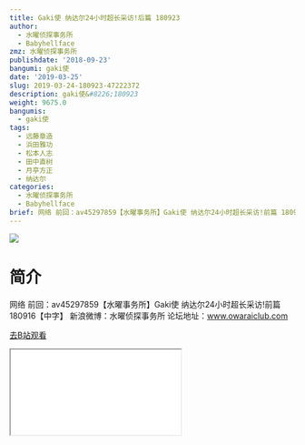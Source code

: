 ```yaml
---
title: Gaki使 纳达尔24小时超长采访!后篇 180923
author:
  - 水曜侦探事务所
  - Babyhellface
zmz: 水曜侦探事务所
publishdate: '2018-09-23'
bangumi: gaki使
date: '2019-03-25'
slug: 2019-03-24-180923-47222372
description: gaki使&#8226;180923
weight: 9675.0
bangumis:
  - gaki使
tags:
  - 远藤章造
  - 浜田雅功
  - 松本人志
  - 田中直树
  - 月亭方正
  - 纳达尔
categories:
  - 水曜侦探事务所
  - Babyhellface
brief: 网络 前回：av45297859【水曜事务所】Gaki使 纳达尔24小时超长采访!前篇 180916【中字】 新浪微博：水曜侦探事务所 论坛地址：www.owaraiclub.com
---
```

![](https://i.imgur.com/Pu6WsuZ.jpg)
# 简介  
网络
前回：av45297859【水曜事务所】Gaki使 纳达尔24小时超长采访!前篇 180916【中字】
新浪微博：水曜侦探事务所    论坛地址：www.owaraiclub.com  

[去B站观看](https://www.bilibili.com/video/av47222372/)
<div class ="resp-container"><iframe class="testiframe" src="//player.bilibili.com/player.html?aid=47222372"", scrolling="no", allowfullscreen="true" > </iframe></div> 
